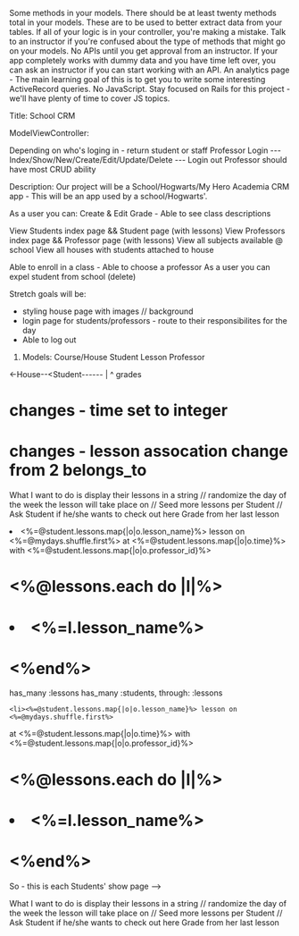 Some methods in your models. There should be at least twenty methods total in your models. These are to be used to better extract data from your tables. If all of your logic is in your controller, you're making a mistake. Talk to an instructor if you're confused about the type of methods that might go on your models.
No APIs until you get approval from an instructor. If your app completely works with dummy data and you have time left over, you can ask an instructor if you can start working with an API.
An analytics page - The main learning goal of this is to get you to write some interesting ActiveRecord queries.
No JavaScript. Stay focused on Rails for this project - we'll have plenty of time to cover JS topics.

Title: School CRM

ModelViewController:

Depending on who's loging in - return student or staff
Professor Login ---  Index/Show/New/Create/Edit/Update/Delete  --- Login out
Professor should have most CRUD ability 

Description: 
Our project will be a School/Hogwarts/My Hero Academia CRM app - This will be an app used by a school/Hogwarts'. 

As a user you can:
Create & Edit Grade - Able to see class descriptions

View Students index page && Student page (with lessons)
View Professors index page && Professor page (with lessons)
View all subjects available @ school
View all houses with students attached to house

Able to enroll in a class - Able to choose a professor 
As a user you can expel student from school (delete)

Stretch goals will be:
- styling house page with images // background
- login page for students/professors - route to their responsibilites for the day
- Able to log out

1. Models: 
Course/House 
Student 
Lesson
Professor

<-House--<Student--<Lesson>--<Professor>--
            |
            ^
          grades







<!-- changes - removal of student_id -->
# changes - time set to integer
# changes - lesson assocation change from 2 belongs_to


What I want to do is display their lessons in a string // randomize the day of the week the lesson will take place on // Seed more lessons per Student // Ask Student if he/she wants to check out here Grade from her last lesson



<li><%=@student.lessons.map{|o|o.lesson_name}%> lesson on <%=@mydays.shuffle.first%>
at <%=@student.lessons.map{|o|o.time}%> with <%=@student.lessons.map{|o|o.professor_id}%></li>

# <%@lessons.each do |l|%>
#     <li><%=l.lesson_name%></li>
#     <%end%>



has_many :lessons
    has_many :students, through: :lessons






    <li><%=@student.lessons.map{|o|o.lesson_name}%> lesson on <%=@mydays.shuffle.first%>
at <%=@student.lessons.map{|o|o.time}%> with <%=@student.lessons.map{|o|o.professor_id}%></li>

# <%@lessons.each do |l|%>
#     <li><%=l.lesson_name%></li>
#     <%end%>



So - this is each Students' show page -->

What I want to do is display their lessons in a string // randomize the day of the week the lesson will take place on // Seed more lessons per Student // Ask Student if he/she wants to check out here Grade from her last lesson


